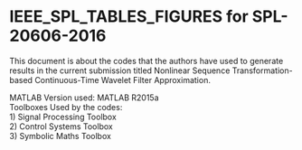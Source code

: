 # IEEE_SPL_TABLES_FIGURES for SPL-20606-2016 	
This document is about the codes that the authors have used to generate results in the current submission titled Nonlinear Sequence Transformation-based Continuous-Time Wavelet Filter Approximation.

MATLAB Version used: MATLAB R2015a <br />
Toolboxes Used by the codes:  <br />
    1) Signal Processing Toolbox  <br />
    2) Control Systems Toolbox  <br />
    3) Symbolic Maths Toolbox <br />
